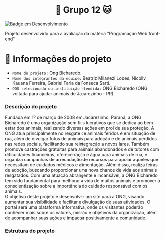 <h1 align="center"> 🐶 Grupo 12 🐱 </h1>

![Badge em Desenvolvimento](http://img.shields.io/static/v1?label=STATUS&message=EM%20DESENVOLVIMENTO&color=GREEN&style=for-the-badge)

<p> Projeto desenvolvido para a avaliação da matéria "Programação Web front-end"</p>

# 📁 Informações do projeto

- ```Nome do projeto:``` Ong Bicharedo.
- ```Nome dos integrantes da equipe:``` Beatriz Milanezi Lopes, Nicolly Kauana Ferreira, Gabriel Faria da Fonseca Sarti.
- ```ODS selecionado ou instituição atendida:``` ONG Bicharedo (ONG voltada para ajudar animais de Jacarezinho - PR).

### Descrição do projeto

Fundada em 1º de março de 2008 em Jacarezinho, Paraná, a ONG Bicharedo é uma organização sem fins lucrativos que se dedica ao bem-estar dos animais, realizando diversas ações em prol de sua proteção. A ONG atua principalmente no resgate de animais feridos e em situação de rua, além de divulgar fotos de animais para adoção e de animais perdidos nas redes sociais, facilitando sua reintegração a novos lares. Também promove castrações gratuitas para animais abandonados e de tutores com dificuldades financeiras, oferece ração e água para animais de rua, e organiza campanhas de arrecadação de recursos para apoiar aqueles que necessitam de cuidados médicos e alimentação. Além disso, realiza feiras de adoção, buscando proporcionar uma nova chance de vida aos animais resgatados. Com uma atuação abrangente e incansável, a ONG Bicharedo tem sido fundamental para melhorar a vida de muitos animais e promover a conscientização sobre a importância do cuidado responsável com os animais.
<br>O objetivo deste projeto é desenvolver um site para a ONG, visando aumentar sua visibilidade e facilitar a divulgação de suas atividades. O portal será uma plataforma informativa, onde os visitantes poderão conhecer mais sobre os valores, missão e objetivos da organização, além de acompanhar suas ações e impactar positivamente a comunidade.

### Estrutura do projeto
